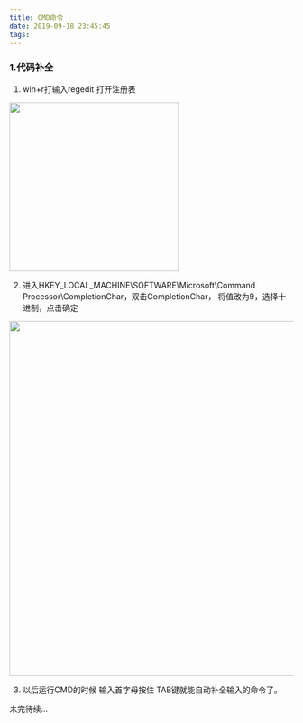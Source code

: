 ```yaml
---
title: CMD命令
date: 2019-09-18 23:45:45
tags:
---
```

### 1.代码补全
1. win+r打输入regedit 打开注册表
<img src="https://img2018.cnblogs.com/blog/1351916/201907/1351916-20190730230515541-1255840934.png" heigh="200" width="300">

2. 进入HKEY_LOCAL_MACHINE\SOFTWARE\Microsoft\Command Processor\CompletionChar，双击CompletionChar， 将值改为9，选择十进制，点击确定
<img src="https://img2018.cnblogs.com/blog/1351916/201907/1351916-20190730232124698-280245012.png" heigh="490" width="630">

3. 以后运行CMD的时候 输入首字母按住 TAB键就能自动补全输入的命令了。

未完待续...